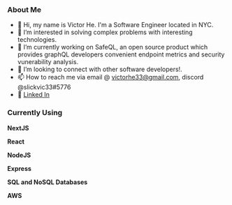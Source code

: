 <h3> About Me </h3>

- 👋 Hi, my name is Victor He. I'm a Software Engineer located in NYC.
- 👀 I’m interested in solving complex problems with interesting technologies.
- 🌱 I’m currently working on SafeQL, an open source product which provides graphQL developers convenient endpoint metrics and security vunerability analysis.
- 💞️ I’m looking to connect with other software developers!.
- 📫 How to reach me via email @ victorhe33@gmail.com, discord @slickvic33#5776
- 💼 [Linked In](https://www.linkedin.com/in/victorhe33/)

<h3> Currently Using </h3>

**NextJS**

**React**

**NodeJS**

**Express**

**SQL and NoSQL Databases**

**AWS**

<!---
victorhe33/victorhe33 is a ✨ special ✨ repository because its `README.md` (this file) appears on your GitHub profile.
You can click the Preview link to take a look at your changes.
--->
